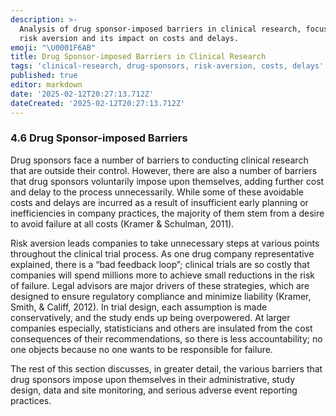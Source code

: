 ```yaml
---
description: >-
  Analysis of drug sponsor-imposed barriers in clinical research, focusing on
  risk aversion and its impact on costs and delays.
emoji: "\U0001F6AB"
title: Drug Sponsor-imposed Barriers in Clinical Research
tags: 'clinical-research, drug-sponsors, risk-aversion, costs, delays'
published: true
editor: markdown
date: '2025-02-12T20:27:13.712Z'
dateCreated: '2025-02-12T20:27:13.712Z'
---
```

### 4.6 Drug Sponsor-imposed Barriers

Drug sponsors face a number of barriers to conducting clinical research that are outside their control. However, there are also a number of barriers that drug sponsors voluntarily impose upon themselves, adding further cost and delay to the process unnecessarily. While some of these avoidable costs and delays are incurred as a result of insufficient early planning or inefficiencies in company practices, the majority of them stem from a desire to avoid failure at all costs (Kramer & Schulman, 2011).

Risk aversion leads companies to take unnecessary steps at various points throughout the clinical trial process. As one drug company representative explained, there is a “bad feedback loop”; clinical trials are so costly that companies will spend millions more to achieve small reductions in the risk of failure. Legal advisors are major drivers of these strategies, which are designed to ensure regulatory compliance and minimize liability (Kramer, Smith, & Califf, 2012). In trial design, each assumption is made conservatively, and the study ends up being overpowered. At larger companies especially, statisticians and others are insulated from the cost consequences of their recommendations, so there is less accountability; no one objects because no one wants to be responsible for failure.

The rest of this section discusses, in greater detail, the various barriers that drug sponsors impose upon themselves in their administrative, study design, data and site monitoring, and serious adverse event reporting practices.

#
